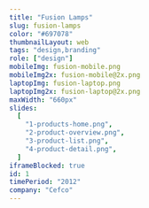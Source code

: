 ```yaml
---
title: "Fusion Lamps"
slug: fusion-lamps
color: "#697078"
thumbnailLayout: web
tags: "design,branding"
role: ["design"]
mobileImg: fusion-mobile.png
mobileImg2x: fusion-mobile@2x.png
laptopImg: fusion-laptop.png
laptopImg2x: fusion-laptop@2x.png
maxWidth: "660px"
slides:
  [
    "1-products-home.png",
    "2-product-overview.png",
    "3-product-list.png",
    "4-product-detail.png",
  ]
iframeBlocked: true
id: 1
timePeriod: "2012"
company: "Cefco"
---
```


